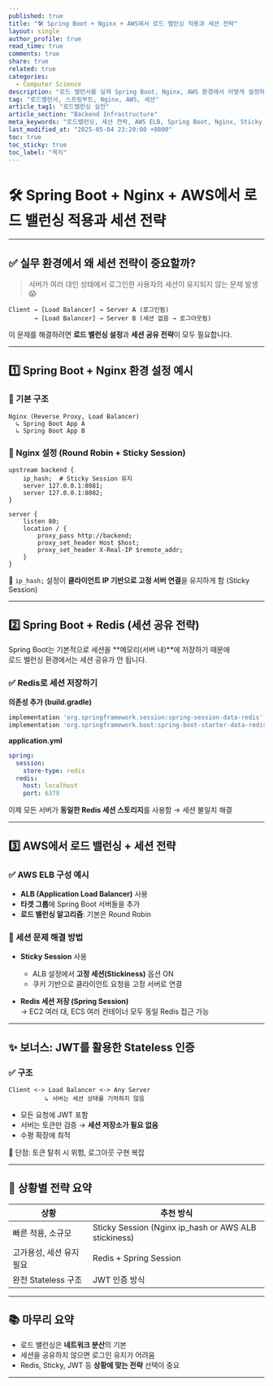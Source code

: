```yaml
---
published: true
title: "🛠 Spring Boot + Nginx + AWS에서 로드 밸런싱 적용과 세션 전략"
layout: single
author_profile: true
read_time: true
comments: true
share: true
related: true
categories:
  - Computer Science
description: "로드 밸런서를 실제 Spring Boot, Nginx, AWS 환경에서 어떻게 설정하고 세션 문제를 해결할 수 있는지 실용 예제 중심으로 설명합니다."
tag: "로드밸런서, 스프링부트, Nginx, AWS, 세션"
article_tag1: "로드밸런싱 실전"
article_section: "Backend Infrastructure"
meta_keywords: "로드밸런싱, 세션 전략, AWS ELB, Spring Boot, Nginx, Sticky Session"
last_modified_at: "2025-05-04 23:20:00 +0800"
toc: true
toc_sticky: true
toc_label: "목차"
---
```


# 🛠 Spring Boot + Nginx + AWS에서 로드 밸런싱 적용과 세션 전략

---

## ✅ 실무 환경에서 왜 세션 전략이 중요할까?

> 서버가 여러 대인 상태에서 로그인한 사용자의 세션이 유지되지 않는 문제 발생 😱

```text
Client → [Load Balancer] → Server A (로그인됨)
       → [Load Balancer] → Server B (세션 없음 → 로그아웃됨)
```

이 문제를 해결하려면 **로드 밸런싱 설정**과 **세션 공유 전략**이 모두 필요합니다.

---

## 1️⃣ Spring Boot + Nginx 환경 설정 예시

### 🔹 기본 구조

```text
Nginx (Reverse Proxy, Load Balancer)
  ↳ Spring Boot App A
  ↳ Spring Boot App B
```

### 🔧 Nginx 설정 (Round Robin + Sticky Session)

```nginx
upstream backend {
    ip_hash;  # Sticky Session 유지
    server 127.0.0.1:8081;
    server 127.0.0.1:8082;
}

server {
    listen 80;
    location / {
        proxy_pass http://backend;
        proxy_set_header Host $host;
        proxy_set_header X-Real-IP $remote_addr;
    }
}
```

📌 `ip_hash;` 설정이 **클라이언트 IP 기반으로 고정 서버 연결**을 유지하게 함 (Sticky Session)

---

## 2️⃣ Spring Boot + Redis (세션 공유 전략)

Spring Boot는 기본적으로 세션을 **메모리(서버 내)**에 저장하기 때문에  
로드 밸런싱 환경에서는 세션 공유가 안 됩니다.

### ✅ Redis로 세션 저장하기

**의존성 추가 (build.gradle)**

```groovy
implementation 'org.springframework.session:spring-session-data-redis'
implementation 'org.springframework.boot:spring-boot-starter-data-redis'
```

**application.yml**

```yaml
spring:
  session:
    store-type: redis
  redis:
    host: localhost
    port: 6379
```

이제 모든 서버가 **동일한 Redis 세션 스토리지**를 사용함 → 세션 불일치 해결

---

## 3️⃣ AWS에서 로드 밸런싱 + 세션 전략

### ✅ AWS ELB 구성 예시

- **ALB (Application Load Balancer)** 사용
- **타겟 그룹**에 Spring Boot 서버들을 추가
- **로드 밸런싱 알고리즘**: 기본은 Round Robin

### 🔐 세션 문제 해결 방법

- **Sticky Session** 사용

  - ALB 설정에서 **고정 세션(Stickiness)** 옵션 ON
  - 쿠키 기반으로 클라이언트 요청을 고정 서버로 연결

- **Redis 세션 저장 (Spring Session)**  
  → EC2 여러 대, ECS 여러 컨테이너 모두 동일 Redis 접근 가능

---

## ✨ 보너스: JWT를 활용한 Stateless 인증

### ✅ 구조

```text
Client <-> Load Balancer <-> Any Server
          ↳ 서버는 세션 상태를 기억하지 않음
```

- 모든 요청에 JWT 포함
- 서버는 토큰만 검증 → **세션 저장소가 필요 없음**
- 수평 확장에 최적

📌 단점: 토큰 탈취 시 위험, 로그아웃 구현 복잡

---

## 🧠 상황별 전략 요약

| 상황                     | 추천 방식                                            |
| ------------------------ | ---------------------------------------------------- |
| 빠른 적용, 소규모        | Sticky Session (Nginx ip_hash or AWS ALB stickiness) |
| 고가용성, 세션 유지 필요 | Redis + Spring Session                               |
| 완전 Stateless 구조      | JWT 인증 방식                                        |

---

## 📚 마무리 요약

- 로드 밸런싱은 **네트워크 분산**의 기본
- 세션을 공유하지 않으면 로그인 유지가 어려움
- Redis, Sticky, JWT 등 **상황에 맞는 전략** 선택이 중요

---
